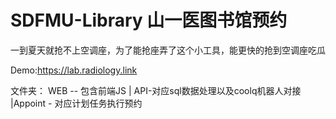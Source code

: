 # SDFMU-Library 山一医图书馆预约
一到夏天就抢不上空调座，为了能抢座弄了这个小工具，能更快的抢到空调座吃瓜

Demo:https://lab.radiology.link

文件夹：
WEB -- 包含前端JS | API-对应sql数据处理以及coolq机器人对接 |Appoint - 对应计划任务执行预约

